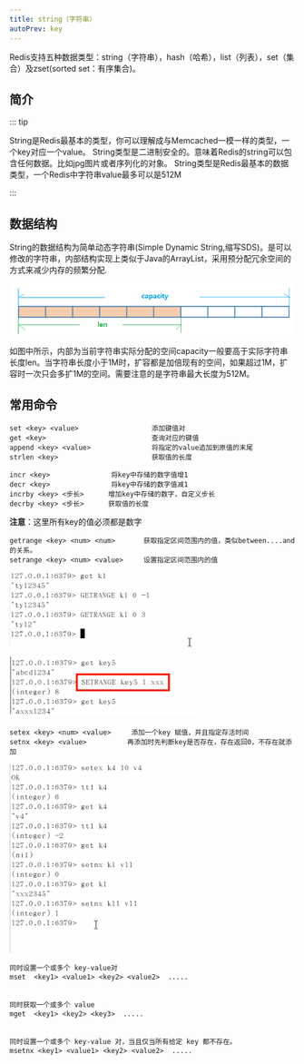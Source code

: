 ```yaml
---
title: string（字符串）
autoPrev: key
---
```


Redis支持五种数据类型：string（字符串），hash（哈希），list（列表），set（集合）及zset(sorted set：有序集合)。

## 简介
::: tip

String是Redis最基本的类型，你可以理解成与Memcached一模一样的类型，一个key对应一个value。
String类型是二进制安全的。意味着Redis的string可以包含任何数据。比如jpg图片或者序列化的对象。
String类型是Redis最基本的数据类型，一个Redis中字符串value最多可以是512M

:::

## 数据结构
String的数据结构为简单动态字符串(Simple Dynamic String,缩写SDS)。是可以修改的字符串，内部结构实现上类似于Java的ArrayList，采用预分配冗余空间的方式来减少内存的频繁分配.

![图片1](/blogImg/图片1.png)

如图中所示，内部为当前字符串实际分配的空间capacity一般要高于实际字符串长度len。当字符串长度小于1M时，扩容都是加倍现有的空间，如果超过1M，扩容时一次只会多扩1M的空间。需要注意的是字符串最大长度为512M。

## 常用命令
```redis
set <key> <value>                  添加键值对
get <key>                          查询对应的键值
append <key> <value>               将指定的value追加到原值的末尾
strlen <key>                       获取值的长度
```

```redis
incr <key>               将key中存储的数字值增1
decr <key>               将key中存储的数字值减1
incrby <key> <步长>      增加key中存储的数字，自定义步长
decrby <key> <步长>      获取值的长度
```
**注意**：这里所有key的值必须都是数字

```redis
getrange <key> <num> <num>       获取指定区间范围内的值，类似between....and的关系。
setrange <key> <num> <value>     设置指定区间范围内的值
```
![20210526121800.png](/blogImg/20210526121800.png)

![20210526122014.png](/blogImg/20210526122014.png)

```redis
setex <key> <num> <value>     添加一个key 赋值，并且指定存活时间
setnx <key> <value>          再添加时先判断key是否存在，存在返回0，不存在就添加
```
![20210526122914.png](/blogImg/20210526122914.png)

```redis
同时设置一个或多个 key-value对
mset  <key1> <value1> <key2> <value2>  .....          


同时获取一个或多个 value  
mget  <key1> <key2> <key3>  .....                      


同时设置一个或多个 key-value 对，当且仅当所有给定 key 都不存在。
msetnx <key1> <value1> <key2> <value2>  .....   
```
